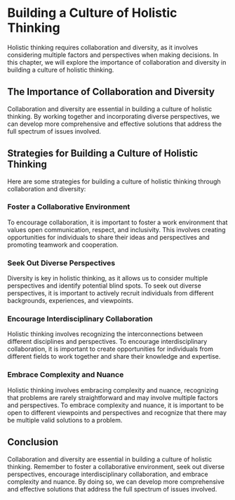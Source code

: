 Building a Culture of Holistic Thinking
===============================================================================

Holistic thinking requires collaboration and diversity, as it involves considering multiple factors and perspectives when making decisions. In this chapter, we will explore the importance of collaboration and diversity in building a culture of holistic thinking.

The Importance of Collaboration and Diversity
---------------------------------------------

Collaboration and diversity are essential in building a culture of holistic thinking. By working together and incorporating diverse perspectives, we can develop more comprehensive and effective solutions that address the full spectrum of issues involved.

Strategies for Building a Culture of Holistic Thinking
------------------------------------------------------

Here are some strategies for building a culture of holistic thinking through collaboration and diversity:

### Foster a Collaborative Environment

To encourage collaboration, it is important to foster a work environment that values open communication, respect, and inclusivity. This involves creating opportunities for individuals to share their ideas and perspectives and promoting teamwork and cooperation.

### Seek Out Diverse Perspectives

Diversity is key in holistic thinking, as it allows us to consider multiple perspectives and identify potential blind spots. To seek out diverse perspectives, it is important to actively recruit individuals from different backgrounds, experiences, and viewpoints.

### Encourage Interdisciplinary Collaboration

Holistic thinking involves recognizing the interconnections between different disciplines and perspectives. To encourage interdisciplinary collaboration, it is important to create opportunities for individuals from different fields to work together and share their knowledge and expertise.

### Embrace Complexity and Nuance

Holistic thinking involves embracing complexity and nuance, recognizing that problems are rarely straightforward and may involve multiple factors and perspectives. To embrace complexity and nuance, it is important to be open to different viewpoints and perspectives and recognize that there may be multiple valid solutions to a problem.

Conclusion
----------

Collaboration and diversity are essential in building a culture of holistic thinking. Remember to foster a collaborative environment, seek out diverse perspectives, encourage interdisciplinary collaboration, and embrace complexity and nuance. By doing so, we can develop more comprehensive and effective solutions that address the full spectrum of issues involved.
